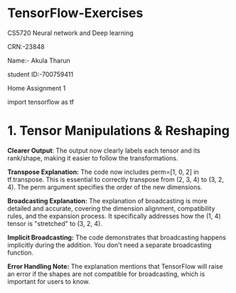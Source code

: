 # TensorFlow-Exercises
CS5720 Neural network and Deep learning

CRN:-23848

Name:- Akula Tharun

student ID:-700759411

Home Assignment 1

import tensorflow as tf


# 1.	Tensor Manipulations & Reshaping
**Clearer Output**: The output now clearly labels each tensor and its rank/shape, making it easier to follow the transformations.

**Transpose Explanation:** The code now includes perm=[1, 0, 2] in tf.transpose. This is essential to correctly transpose from (2, 3, 4) to (3, 2, 4). The perm argument specifies the order of the new dimensions.

**Broadcasting Explanation:** The explanation of broadcasting is more detailed and accurate, covering the dimension alignment, compatibility rules, and the expansion process. It specifically addresses how the (1, 4) tensor is "stretched" to (3, 2, 4).

**Implicit Broadcasting:** The code demonstrates that broadcasting happens implicitly during the addition. You don't need a separate broadcasting function.

**Error Handling Note:** The explanation mentions that TensorFlow will raise an error if the shapes are not compatible for broadcasting, which is important for users to know.
